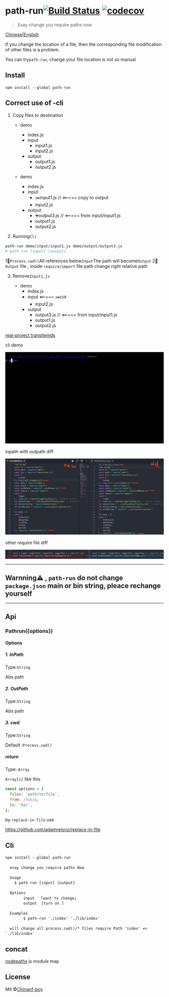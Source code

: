 
# path-run[![Build Status](https://travis-ci.org/chinanf-boy/Path-run.svg?branch=master)](https://travis-ci.org/chinanf-boy/Path-run) [![codecov](https://codecov.io/gh/chinanf-boy/Path-run/badge.svg?branch=master)](https://codecov.io/gh/chinanf-boy/Path-run?branch=master)

> Esay change you require paths now

[Chinese](./readme.md)\|[English](./readme.en.md)

If you change the location of a file, then the corresponding file modification of other files is a problem.

You can try`path-run`, change your file location is not so manual

## Install

	npm install --global path-run


## Correct use of -cli

1.  Copy files to destination


    - demo
    	- index.js
    	- input
    		- input1.js
    		- input2.js
    	- output
    		- output1.js
    		- output2.js

    - demo
    	- index.js
    	- input
    		- ✂️input1.js // <===== copy to output
    		- input2.js
    	- output
    		- ➕output3.js // <===== from input/input1.js
    		- output1.js
    		- output2.js

2.  Running`Cli`

```bash
path-run demo/input/input1.js demo/output/output3.js
# path-run [input] [output]
```

1⃣️`Process.cwd()`All references below`Input`The path will become`Output`
2⃣️ `Output` file , inside `require/import` file path change right relative path

3.  Remove`Input1.js`


    - demo
    	- index.js
    	- input
    					<===== ✂️cut
    		- input2.js
    	- output
    		- output3.js // <===== from input/input1.js
    		- output1.js
    		- output2.js

[real-project transltemds](https://github.com/chinanf-boy/translate-mds/commit/af88620139276479a86185c731f4862ec54a54e4)

cli demo

![demo-cli-show](./demo-show/demo.gif)

inpath with outpath diff

![inpath-diff-outpath](./demo-show/diff.png)

other require file diff

![index-diff](./demo-show/index-diff.png)

* * *

## Warnning⚠️ , `path-run` do not change `package.json` main or bin string, pleace rechange yourself


---

## Api

### Pathrun({options})

#### Options

##### 1. InPath

Type:`String`

Abs path

##### 2. OutPath

Type:`String`

Abs path

##### 3. cwd

Type:`String`

Default :`Process.cwd()`

##### return

Type: `Array`

`Array[i]` like this

``` js
const options = {
  files: 'path/to/file',
  from: /foo/g,
  to: 'bar',
};
```

by `replace-in-file` use

https://github.com/adamreisnz/replace-in-file

## Cli

    npm install --global path-run

      esay change you require paths Now

      Usage
        $ path-run [input] [output]

      Options
            input  「want to change」
            output  [turn on ]

      Examples
            $ path-run './index' './lib/index'

      will change all process.cwd()/* files require Path 'index' => './lib/index'

## concat

[nodepaths](https://github.com/chinanf-boy/NodePath) js module map

## License

Mit ©[Chinanf-boy](http://llever.com)
